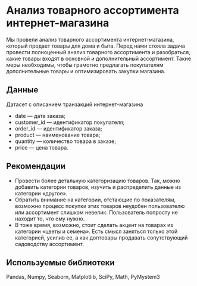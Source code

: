 # Анализ товарного ассортимента интернет-магазина 

Мы провели анализ товарного ассортимента интернет-магазина, который продает товары для дома и быта. Перед нами стояла задача провести полноценный анализ товарного ассортимента и разобраться, какие товары входят в основной и дополнительный ассортимент. Такие меры необходимы, чтобы грамотно предлагать покупателям дополнительные товары и оптимизировать закупки магазина.

## Данные
Датасет с описанием транзакций интернет-магазина 
- date — дата заказа;
- customer_id — идентификатор покупателя;
- order_id — идентификатор заказа;
- product — наименование товара;
- quantity — количество товара в заказе;
- price — цена товара.

## Рекомендации

- Провести более детальную категоризацию товаров. Так, можно добавить категории товаров, изучить и распределить данные из категории «другое».
- Обратить внимание на категории, отстающие по показателям, возможно процесс покупки этих товаров неудобен пользователю или ассортимент слишком невелик. Пользователь попросту не находит то, что ему нужно.
- В тоже время, возможно, стоит сделать акцент на товарах из категории «цветы и семена». Есть смысл заняться только этой категорией, усилив ее, а как доптовары продавать сопутствующий садоводству ассортимент.

## Используемые библиотеки
Pandas, Numpy, Seaborn, Matplotlib, SciPy, Math, PyMystem3
